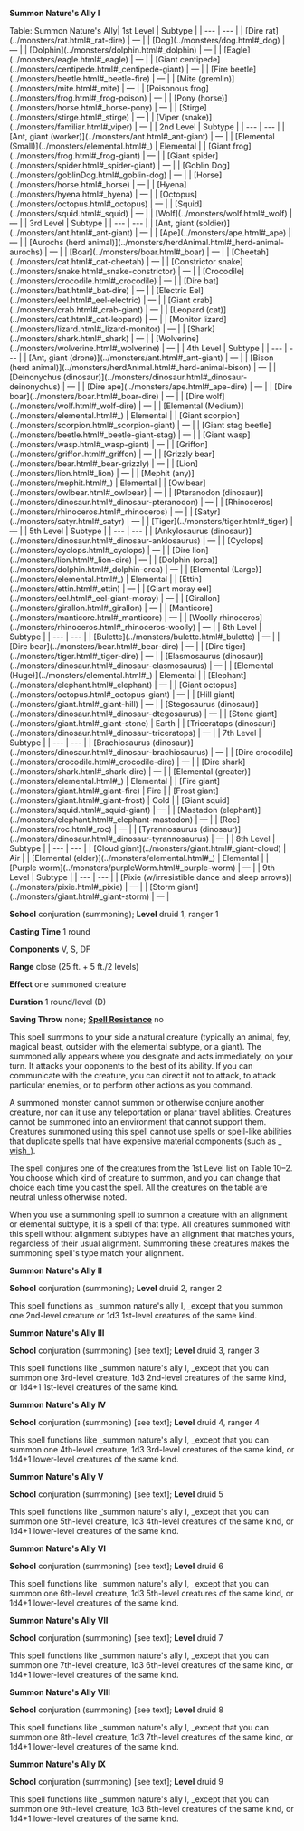  **Summon Nature's Ally I**

<caption>Table: Summon Nature's Ally</caption>| 1st Level | Subtype |
| --- | --- |
| [Dire rat](../monsters/rat.html#_rat-dire) | — |
| [Dog](../monsters/dog.html#_dog) | — |
| [Dolphin](../monsters/dolphin.html#_dolphin) | — |
| [Eagle](../monsters/eagle.html#_eagle) | — |
| [Giant centipede](../monsters/centipede.html#_centipede-giant) | — |
| [Fire beetle](../monsters/beetle.html#_beetle-fire) | — |
| [Mite (gremlin)](../monsters/mite.html#_mite) | — |
| [Poisonous frog](../monsters/frog.html#_frog-poison) | — |
| [Pony (horse)](../monsters/horse.html#_horse-pony) | — |
| [Stirge](../monsters/stirge.html#_stirge) | — |
| [Viper (snake)](../monsters/familiar.html#_viper) | — |
| 2nd Level | Subtype |
| --- | --- |
| [Ant, giant (worker)](../monsters/ant.html#_ant-giant) | — |
| [Elemental (Small)](../monsters/elemental.html#_) | Elemental |
| [Giant frog](../monsters/frog.html#_frog-giant) | — |
| [Giant spider](../monsters/spider.html#_spider-giant) | — |
| [Goblin Dog](../monsters/goblinDog.html#_goblin-dog) | — |
| [Horse](../monsters/horse.html#_horse) | — |
| [Hyena](../monsters/hyena.html#_hyena) | — |
| [Octopus](../monsters/octopus.html#_octopus) | — |
| [Squid](../monsters/squid.html#_squid) | — |
| [Wolf](../monsters/wolf.html#_wolf) | — |
| 3rd Level | Subtype |
| --- | --- |
| [Ant, giant (soldier)](../monsters/ant.html#_ant-giant) | — |
| [Ape](../monsters/ape.html#_ape) | — |
| [Aurochs (herd animal)](../monsters/herdAnimal.html#_herd-animal-aurochs) | — |
| [Boar](../monsters/boar.html#_boar) | — |
| [Cheetah](../monsters/cat.html#_cat-cheetah) | — |
| [Constrictor snake](../monsters/snake.html#_snake-constrictor) | — |
| [Crocodile](../monsters/crocodile.html#_crocodile) | — |
| [Dire bat](../monsters/bat.html#_bat-dire) | — |
| [Electric Eel](../monsters/eel.html#_eel-electric) | — |
| [Giant crab](../monsters/crab.html#_crab-giant) | — |
| [Leopard (cat)](../monsters/cat.html#_cat-leopard) | — |
| [Monitor lizard](../monsters/lizard.html#_lizard-monitor) | — |
| [Shark](../monsters/shark.html#_shark) | — |
| [Wolverine](../monsters/wolverine.html#_wolverine) | — |
| 4th Level | Subtype |
| --- | --- |
| [Ant, giant (drone)](../monsters/ant.html#_ant-giant) | — |
| [Bison (herd animal)](../monsters/herdAnimal.html#_herd-animal-bison) | — |
| [Deinonychus (dinosaur)](../monsters/dinosaur.html#_dinosaur-deinonychus) | — |
| [Dire ape](../monsters/ape.html#_ape-dire) | — |
| [Dire boar](../monsters/boar.html#_boar-dire) | — |
| [Dire wolf](../monsters/wolf.html#_wolf-dire) | — |
| [Elemental (Medium)](../monsters/elemental.html#_) | Elemental |
| [Giant scorpion](../monsters/scorpion.html#_scorpion-giant) | — |
| [Giant stag beetle](../monsters/beetle.html#_beetle-giant-stag) | — |
| [Giant wasp](../monsters/wasp.html#_wasp-giant) | — |
| [Griffon](../monsters/griffon.html#_griffon) | — |
| [Grizzly bear](../monsters/bear.html#_bear-grizzly) | — |
| [Lion](../monsters/lion.html#_lion) | — |
| [Mephit (any)](../monsters/mephit.html#_) | Elemental |
| [Owlbear](../monsters/owlbear.html#_owlbear) | — |
| [Pteranodon (dinosaur)](../monsters/dinosaur.html#_dinosaur-pteranodon) | — |
| [Rhinoceros](../monsters/rhinoceros.html#_rhinoceros) | — |
| [Satyr](../monsters/satyr.html#_satyr) | — |
| [Tiger](../monsters/tiger.html#_tiger) | — |
| 5th Level | Subtype |
| --- | --- |
| [Ankylosaurus (dinosaur)](../monsters/dinosaur.html#_dinosaur-anklosaurus) | — |
| [Cyclops](../monsters/cyclops.html#_cyclops) | — |
| [Dire lion](../monsters/lion.html#_lion-dire) | — |
| [Dolphin (orca)](../monsters/dolphin.html#_dolphin-orca) | — |
| [Elemental (Large)](../monsters/elemental.html#_) | Elemental |
| [Ettin](../monsters/ettin.html#_ettin) | — |
| [Giant moray eel](../monsters/eel.html#_eel-giant-moray) | — |
| [Girallon](../monsters/girallon.html#_girallon) | — |
| [Manticore](../monsters/manticore.html#_manticore) | — |
| [Woolly rhinoceros](../monsters/rhinoceros.html#_rhinoceros-woolly) | — |
| 6th Level | Subtype |
| --- | --- |
| [Bulette](../monsters/bulette.html#_bulette) | — |
| [Dire bear](../monsters/bear.html#_bear-dire) | — |
| [Dire tiger](../monsters/tiger.html#_tiger-dire) | — |
| [Elasmosaurus (dinosaur)](../monsters/dinosaur.html#_dinosaur-elasmosaurus) | — |
| [Elemental (Huge)](../monsters/elemental.html#_) | Elemental |
| [Elephant](../monsters/elephant.html#_elephant) | — |
| [Giant octopus](../monsters/octopus.html#_octopus-giant) | — |
| [Hill giant](../monsters/giant.html#_giant-hill) | — |
| [Stegosaurus (dinosaur)](../monsters/dinosaur.html#_dinosaur-dtegosaurus) | — |
| [Stone giant](../monsters/giant.html#_giant-stone) | Earth |
| [Triceratops (dinosaur)](../monsters/dinosaur.html#_dinosaur-triceratops) | — |
| 7th Level | Subtype |
| --- | --- |
| [Brachiosaurus (dinosaur)](../monsters/dinosaur.html#_dinosaur-brachiosaurus) | — |
| [Dire crocodile](../monsters/crocodile.html#_crocodile-dire) | — |
| [Dire shark](../monsters/shark.html#_shark-dire) | — |
| [Elemental (greater)](../monsters/elemental.html#_) | Elemental |
| [Fire giant](../monsters/giant.html#_giant-fire) | Fire |
| [Frost giant](../monsters/giant.html#_giant-frost) | Cold |
| [Giant squid](../monsters/squid.html#_squid-giant) | — |
| [Mastadon (elephant)](../monsters/elephant.html#_elephant-mastodon) | — |
| [Roc](../monsters/roc.html#_roc) | — |
| [Tyrannosaurus (dinosaur)](../monsters/dinosaur.html#_dinosaur-tyrannosaurus) | — |
| 8th Level | Subtype |
| --- | --- |
| [Cloud giant](../monsters/giant.html#_giant-cloud) | Air |
| [Elemental (elder)](../monsters/elemental.html#_) | Elemental |
| [Purple worm](../monsters/purpleWorm.html#_purple-worm) | — |
| 9th Level | Subtype |
| --- | --- |
| [Pixie (w/irresistible dance and sleep arrows)](../monsters/pixie.html#_pixie) | — |
| [Storm giant](../monsters/giant.html#_giant-storm) | — |

**School** conjuration (summoning); **Level** druid 1, ranger 1

**Casting Time** 1 round

**Components** V, S, DF

**Range** close (25 ft. + 5 ft./2 levels)

**Effect** one summoned creature

**Duration** 1 round/level (D)

**Saving Throw** none; **[Spell Resistance](../glossary.html#_spell-resistance)** no

This spell summons to your side a natural creature (typically an animal, fey, magical beast, outsider with the elemental subtype, or a giant). The summoned ally appears where you designate and acts immediately, on your turn. It attacks your opponents to the best of its ability. If you can communicate with the creature, you can direct it not to attack, to attack particular enemies, or to perform other actions as you command.

A summoned monster cannot summon or otherwise conjure another creature, nor can it use any teleportation or planar travel abilities. Creatures cannot be summoned into an environment that cannot support them. Creatures summoned using this spell cannot use spells or spell-like abilities that duplicate spells that have expensive material components (such as _ [wish](wish.html#_wish)_).

The spell conjures one of the creatures from the 1st Level list on Table 10–2. You choose which kind of creature to summon, and you can change that choice each time you cast the spell. All the creatures on the table are neutral unless otherwise noted.

When you use a summoning spell to summon a creature with an alignment or elemental subtype, it is a spell of that type. All creatures summoned with this spell without alignment subtypes have an alignment that matches yours, regardless of their usual alignment. Summoning these creatures makes the summoning spell's type match your alignment.

**Summon Nature's Ally II**

**School** conjuration (summoning); **Level** druid 2, ranger 2

This spell functions as _summon nature's ally I, _except that you summon one 2nd-level creature or 1d3 1st-level creatures of the same kind.

**Summon Nature's Ally III**

**School** conjuration (summoning) [see text]; **Level** druid 3, ranger 3

This spell functions like _summon nature's ally I, _except that you can summon one 3rd-level creature, 1d3 2nd-level creatures of the same kind, or 1d4+1 1st-level creatures of the same kind.

**Summon Nature's Ally IV**

**School** conjuration (summoning) [see text]; **Level** druid 4, ranger 4

This spell functions like _summon nature's ally I, _except that you can summon one 4th-level creature, 1d3 3rd-level creatures of the same kind, or 1d4+1 lower-level creatures of the same kind.

**Summon Nature's Ally V**

**School** conjuration (summoning) [see text]; **Level** druid 5

This spell functions like _summon nature's ally I, _except that you can summon one 5th-level creature, 1d3 4th-level creatures of the same kind, or 1d4+1 lower-level creatures of the same kind.

**Summon Nature's Ally VI**

**School** conjuration (summoning) [see text]; **Level** druid 6

This spell functions like _summon nature's ally I, _except that you can summon one 6th-level creature, 1d3 5th-level creatures of the same kind, or 1d4+1 lower-level creatures of the same kind.

**Summon Nature's Ally VII**

**School** conjuration (summoning) [see text]; **Level** druid 7

This spell functions like _summon nature's ally I, _except that you can summon one 7th-level creature, 1d3 6th-level creatures of the same kind, or 1d4+1 lower-level creatures of the same kind.

**Summon Nature's Ally VIII**

**School** conjuration (summoning) [see text]; **Level** druid 8

This spell functions like _summon nature's ally I, _except that you can summon one 8th-level creature, 1d3 7th-level creatures of the same kind, or 1d4+1 lower-level creatures of the same kind.

**Summon Nature's Ally IX**

**School** conjuration (summoning) [see text]; **Level** druid 9

This spell functions like _summon nature's ally I, _except that you can summon one 9th-level creature, 1d3 8th-level creatures of the same kind, or 1d4+1 lower-level creatures of the same kind.


